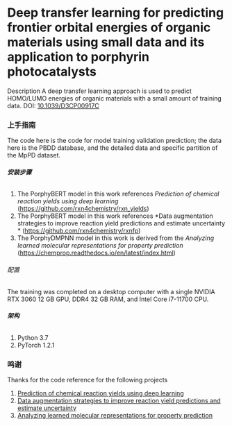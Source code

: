 

# Deep transfer learning for predicting frontier orbital energies of organic materials using small data and its application to porphyrin photocatalysts

Description
A deep transfer learning approach is used to predict HOMO/LUMO energies of organic materials with a small amount of training data.
DOI: [10.1039/D3CP00917C](https://pubs.rsc.org/en/Content/ArticleLanding/2023/CP/D3CP00917C)




### 上手指南

The code here is the code for model training validation prediction; the data here is the PBDD database, and the detailed data and specific partition of the MpPD dataset.
###### **安装步骤**

1. The PorphyBERT model in this work references *Prediction of chemical reaction yields using deep learning* (https://github.com/rxn4chemistry/rxn_yields)
2. The PorphyBERT model in this work references *Data augmentation strategies to improve reaction yield predictions and estimate uncertainty * (https://github.com/rxn4chemistry/rxnfp)
3. The PorphyDMPNN model in this work is derived from the *Analyzing learned molecular representations for property prediction* (https://chemprop.readthedocs.io/en/latest/index.html)



###### 配置

The training was completed on a desktop computer with a single NVIDIA RTX 3060 12 GB GPU, DDR4 32 GB RAM, and Intel Core i7-11700 CPU.

###### **架构**

1. Python 3.7
2. PyTorch 1.2.1









### 鸣谢
Thanks for the code reference for the following projects

1. [Prediction of chemical reaction yields using deep learning](https://github.com/rxn4chemistry/rxn_yields)
2. [Data augmentation strategies to improve reaction yield predictions and estimate uncertainty](https://github.com/rxn4chemistry/rxnfp)
3. [Analyzing learned molecular representations for property prediction](https://github.com/chemprop/chemprop)



